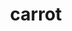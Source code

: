 ---
title: carrot
title_small: Морковь сушеная
lang: "ru"
meta_description: "Морковь относится к одним из самых популярных продуктов питания, которые люди употребляют в пищу."
categorie: dried_vegetables

title_text: "Морковь относится к одним из самых популярных продуктов питания, которые люди употребляют в пищу."

layout: products_in_ru
popular: "no"

description: "<p>Морковь относится к одним из самых популярных продуктов питания, которые люди употребляют в пищу на протяжении всей истории человеческой цивилизации.</p>
<p>Продукт нашего производства не только весьма полезный, но и практичный продукт питания, который просто обязан быть под рукой у каждой современной хозяйки. В процессе сушки колечки морковки приобретают форму цветочка, что «порадует ваш глаз», а также будут очень привлекательны для деток, которые смогут ими «похрустеть».</p>
<p>Сушеная морковь – это незаменимый источник каротина, который оказывает благоприятное воздействие на человеческий организм.</p>"
permalink: "/ru/products/dried_vegetables/carrot"
specifications: [
    {
        head_text: "Состав:",
        body_text: "Морковь",
    },
    {
        head_text: "Упаковка:",
        body_text: "Полиэтиленовый пакет, крафт - пакет",
    },
    {
        head_text: "Тип обработки:",
        body_text: "Сушеные",
    },
    {
        head_text: "Вид:",
        body_text: "Колечки",
    },
    {
        head_text: "Вес:",
        body_text: "25г; 50г; 100г",
    },
    {
        head_text: "Пищевая ценность в 100г продукта:",
        body_text: "Белки: 7,8г; Жиры: 0,6г; Углеводы: 49,2г;",
    },
    {
        head_text: "Энергетическая ценность в 100г продукта:",
        body_text: "221,0ккал (924,66кДж)",
    },
    {
        head_text: "Страна-производитель:",
        body_text: "Украина",
    },
    {
        head_text: "Срок хранения:",
        body_text: "24 месяца",
    },
    {
        head_text: "Условия хранения:",
        body_text: "Температура 5-25ᵒС, относительная влажность воздуха не более 75%",
    },
    {
        head_text: "Цена:",
        body_text: "Цена договорная",
    },
]
---